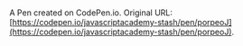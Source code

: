 # 

A Pen created on CodePen.io. Original URL: [https://codepen.io/javascriptacademy-stash/pen/porpeoJ](https://codepen.io/javascriptacademy-stash/pen/porpeoJ).

